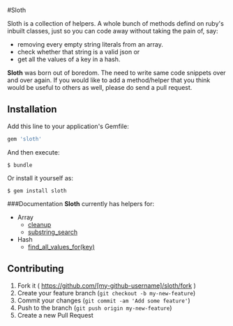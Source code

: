 #Sloth

Sloth is a collection of helpers. A whole bunch of methods defind on ruby's inbuilt classes, just so you can code away without taking the pain of, say:  
  * removing every empty string literals from an array.
  * check whether that string is a valid json or
  * get all the values of a key in a hash.  

**Sloth** was born out of boredom. The need to write same code snippets over and over again. If you would like to add a method/helper that you think would be useful to others as well, please do send a pull request.

## Installation

Add this line to your application's Gemfile:

```ruby
gem 'sloth'
```

And then execute:

    $ bundle

Or install it yourself as:

    $ gem install sloth

###Documentation
**Sloth** currently has helpers for:  
* Array  
  * [cleanup](https://github.com/midhunkrishna/sloth/wiki/Array#1-cleanup)  
  * [substring_search](https://github.com/midhunkrishna/sloth/wiki/Array#2-substring_searchsub_string)
* Hash  
  * [find_all_values_for(key)](https://github.com/midhunkrishna/sloth/wiki/Hash#find_all_values_forkey)

## Contributing

1. Fork it ( https://github.com/[my-github-username]/sloth/fork )
2. Create your feature branch (`git checkout -b my-new-feature`)
3. Commit your changes (`git commit -am 'Add some feature'`)
4. Push to the branch (`git push origin my-new-feature`)
5. Create a new Pull Request
